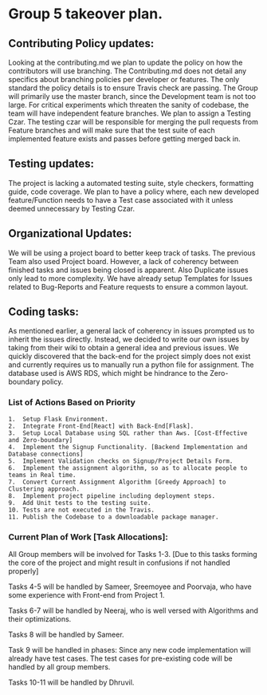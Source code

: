 # Group 5 takeover plan.

## Contributing Policy updates:
Looking at the contributing.md we plan to update the policy on how the contributors will use branching.
The Contributing.md does not detail any specifics about branching policies per developer or features. The only standard the policy details is to ensure Travis check are passing. 
The Group will primarily use the master branch, since the Development team is not too large. For critical experiments which threaten the sanity of codebase, the team will have independent feature branches. 
We plan to assign a Testing Czar.
The testing czar will be responsible for merging the pull requests from Feature branches and will make sure that the test suite of each implemented feature exists and passes before getting merged back in.

## Testing updates:
The project is lacking a automated testing suite, style checkers, formatting guide, code coverage. 
We plan to have a policy where, each new developed feature/Function needs to have a Test case associated with it unless deemed unnecessary by Testing Czar.

## Organizational Updates: 
We will be using a project board to better keep track of tasks. 
The previous Team also used Project board. However, a lack of coherency between finished tasks and issues being closed is apparent. Also Duplicate issues only lead to more complexity.
We have already setup Templates for Issues related to Bug-Reports and Feature requests to ensure a common layout.

## Coding tasks:
As mentioned earlier, a general lack of coherency in issues prompted us to inherit the issues directly.
Instead, we decided to write our own issues by taking from their wiki to obtain a general idea and previous issues.
We quickly discovered that the back-end for the project simply does not exist and currently requires us to manually run a python file for assignment. 
The database used is AWS RDS, which might be hindrance to the Zero-boundary policy.

### List of Actions Based on Priority
    1.  Setup Flask Environment.
    2.  Integrate Front-End[React] with Back-End[Flask].
    3.  Setup Local Database using SQL rather than Aws. [Cost-Effective and Zero-boundary]
    4.  Implement the Signup Functionality. [Backend Implementation and Database connections]
    5.  Implement Validation checks on Signup/Project Details Form.
    6.  Implement the assignment algorithm, so as to allocate people to teams in Real time.
    7.  Convert Current Assignment Algorithm [Greedy Approach] to Clustering approach.
    8.  Implement project pipeline including deployment steps.
    9.  Add Unit tests to the testing suite.
    10. Tests are not executed in the Travis.
    11. Publish the Codebase to a downloadable package manager.

### Current Plan of Work [Task Allocations]:
All Group members will be involved for Tasks 1-3. [Due to this tasks forming the core of the project and might result in confusions if not handled properly]

Tasks 4-5 will be handled by Sameer, Sreemoyee and Poorvaja, who have some experience with Front-end from Project 1.

Tasks 6-7 will be handled by Neeraj, who is well versed with Algorithms and their optimizations.

Tasks 8 will be handled by Sameer.

Task 9 will be handled in phases: Since any new code implementation will already have test cases. The test cases for pre-existing code will be handled by all group members.

Tasks 10-11 will be handled by Dhruvil.